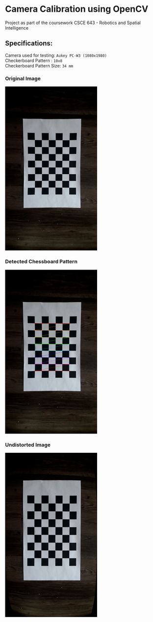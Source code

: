 # Camera Calibration using OpenCV

Project as part of the coursework CSCE 643 - Robotics and Spatial Intelligence

## Specifications:

Camera used for testing: `Aukey PC-W3 (1080x1980)` \
Checkerboard Pattern : `10x8` \
Checkerboard Pattern Size: `34 mm`

### Original Image
<img src="https://github.com/nykabhishek/camera-calibration/blob/main/outputs/original.png" width="300" title="Original Image" >

### Detected Chessboard Pattern
<img src="https://github.com/nykabhishek/camera-calibration/blob/main/outputs/chess.png" width="300" >

### Undistorted Image
<img src="https://github.com/nykabhishek/camera-calibration/blob/main/outputs/undistorted_calibresult.png" width="300" >

